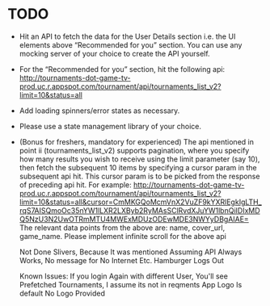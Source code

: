 # TODO

- Hit an API to fetch the data for the User Details section i.e. the UI elements above “Recommended for you” section. You can use any mocking server of your choice to create the API yourself.
- For the “Recommended for you” section, hit the following api:
    http://tournaments-dot-game-tv-prod.uc.r.appspot.com/tournament/api/tournaments_list_v2?limit=10&status=all
- Add loading spinners/error states as necessary.
- Please use a state management library of your choice.
- (Bonus for freshers, mandatory for experienced) The api mentioned in point ii (tournaments_list_v2) supports pagination, where you specify how many results you wish to receive using the limit parameter (say 10), then fetch the subsequent 10 items by specifying a cursor param in the subsequent api hit. This cursor param is to be picked from the response of preceding api hit. For example:
  http://tournaments-dot-game-tv-prod.uc.r.appspot.com/tournament/api/tournaments_list_v2?limit=10&status=all&cursor=CmMKGQoMcmVnX2VuZF9kYXRlEgkIgLTH_rqS7AISQmoOc35nYW1lLXR2LXByb2RyMAsSClRvdXJuYW1lbnQiIDIxMDQ5NzU3N2UwOTRmMTU4MWExMDUzODEwMDE3NWYyDBgAIAE=
  The relevant data points from the above are: name, cover_url, game_name. Please implement infinite scroll for the above api


  Not Done Slivers, Because It was mentioned
  Assuming API Always Works, No message for No Internet Etc.
  Hamburger Logs Out

  Known Issues: 
  If you login Again with different User, You'll see Prefetched Tournaments, I assume its not in reqments
  App Logo Is default No Logo Provided